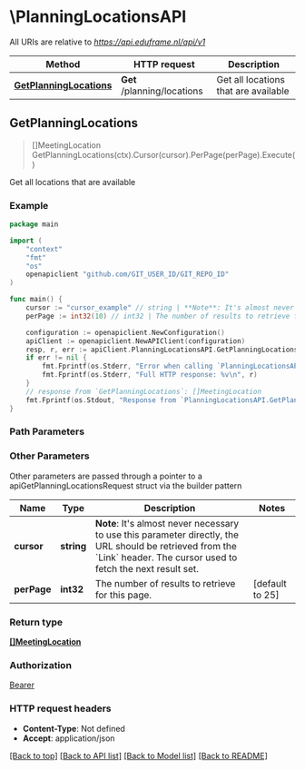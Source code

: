 # \PlanningLocationsAPI

All URIs are relative to *https://api.eduframe.nl/api/v1*

Method | HTTP request | Description
------------- | ------------- | -------------
[**GetPlanningLocations**](PlanningLocationsAPI.md#GetPlanningLocations) | **Get** /planning/locations | Get all locations that are available



## GetPlanningLocations

> []MeetingLocation GetPlanningLocations(ctx).Cursor(cursor).PerPage(perPage).Execute()

Get all locations that are available

### Example

```go
package main

import (
	"context"
	"fmt"
	"os"
	openapiclient "github.com/GIT_USER_ID/GIT_REPO_ID"
)

func main() {
	cursor := "cursor_example" // string | **Note**: It's almost never necessary to use this parameter directly, the URL   should be retrieved from the `Link` header.  The cursor used to fetch the next result set.  (optional)
	perPage := int32(10) // int32 | The number of results to retrieve for this page. (optional) (default to 25)

	configuration := openapiclient.NewConfiguration()
	apiClient := openapiclient.NewAPIClient(configuration)
	resp, r, err := apiClient.PlanningLocationsAPI.GetPlanningLocations(context.Background()).Cursor(cursor).PerPage(perPage).Execute()
	if err != nil {
		fmt.Fprintf(os.Stderr, "Error when calling `PlanningLocationsAPI.GetPlanningLocations``: %v\n", err)
		fmt.Fprintf(os.Stderr, "Full HTTP response: %v\n", r)
	}
	// response from `GetPlanningLocations`: []MeetingLocation
	fmt.Fprintf(os.Stdout, "Response from `PlanningLocationsAPI.GetPlanningLocations`: %v\n", resp)
}
```

### Path Parameters



### Other Parameters

Other parameters are passed through a pointer to a apiGetPlanningLocationsRequest struct via the builder pattern


Name | Type | Description  | Notes
------------- | ------------- | ------------- | -------------
 **cursor** | **string** | **Note**: It&#39;s almost never necessary to use this parameter directly, the URL   should be retrieved from the &#x60;Link&#x60; header.  The cursor used to fetch the next result set.  | 
 **perPage** | **int32** | The number of results to retrieve for this page. | [default to 25]

### Return type

[**[]MeetingLocation**](MeetingLocation.md)

### Authorization

[Bearer](../README.md#Bearer)

### HTTP request headers

- **Content-Type**: Not defined
- **Accept**: application/json

[[Back to top]](#) [[Back to API list]](../README.md#documentation-for-api-endpoints)
[[Back to Model list]](../README.md#documentation-for-models)
[[Back to README]](../README.md)

